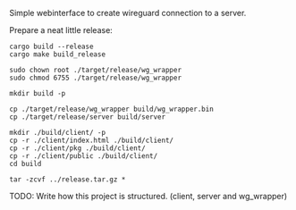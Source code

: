 Simple webinterface to create wireguard connection to a server.

Prepare a neat little release:
```
cargo build --release
cargo make build_release

sudo chown root ./target/release/wg_wrapper
sudo chmod 6755 ./target/release/wg_wrapper

mkdir build -p

cp ./target/release/wg_wrapper build/wg_wrapper.bin
cp ./target/release/server build/server

mkdir ./build/client/ -p
cp -r ./client/index.html ./build/client/
cp -r ./client/pkg ./build/client/
cp -r ./client/public ./build/client/
cd build

tar -zcvf ../release.tar.gz *
```

TODO: Write how this project is structured. (client, server and wg_wrapper)
